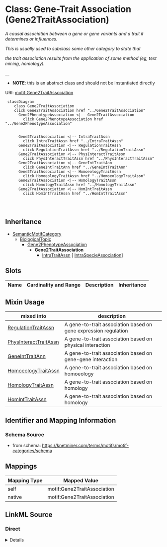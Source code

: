

# Class: Gene-Trait Association (Gene2TraitAssociation) 


_A causal association between a gene or gene variants and a trait it determines or influences._

_This is usually used to subclass some other category to state that_

_the trait association results from the application of some method (eg, text mining, homology)._

__




* __NOTE__: this is an abstract class and should not be instantiated directly


URI: [motif:Gene2TraitAssociation](https://knetminer.com/terms/motifs/motif-categories/Gene2TraitAssociation)






```mermaid
 classDiagram
    class Gene2TraitAssociation
    click Gene2TraitAssociation href "../Gene2TraitAssociation"
      Gene2PhenotypeAssociation <|-- Gene2TraitAssociation
        click Gene2PhenotypeAssociation href "../Gene2PhenotypeAssociation"
      

      Gene2TraitAssociation <|-- IntraTraitAssn
        click IntraTraitAssn href "../IntraTraitAssn"
      Gene2TraitAssociation <|-- RegulationTraitAssn
        click RegulationTraitAssn href "../RegulationTraitAssn"
      Gene2TraitAssociation <|-- PhysInteractTraitAssn
        click PhysInteractTraitAssn href "../PhysInteractTraitAssn"
      Gene2TraitAssociation <|-- GeneIntTraitAnn
        click GeneIntTraitAnn href "../GeneIntTraitAnn"
      Gene2TraitAssociation <|-- HomoeologyTraitAssn
        click HomoeologyTraitAssn href "../HomoeologyTraitAssn"
      Gene2TraitAssociation <|-- HomologyTraitAssn
        click HomologyTraitAssn href "../HomologyTraitAssn"
      Gene2TraitAssociation <|-- HomIntTraitAssn
        click HomIntTraitAssn href "../HomIntTraitAssn"
      
      
      
```





## Inheritance
* [SemanticMotifCategory](SemanticMotifCategory.md)
    * [BiologicalTopic](BiologicalTopic.md)
        * [Gene2PhenotypeAssociation](Gene2PhenotypeAssociation.md)
            * **Gene2TraitAssociation**
                * [IntraTraitAssn](IntraTraitAssn.md) [ [IntraSpecieAssociation](IntraSpecieAssociation.md)]



## Slots

| Name | Cardinality and Range | Description | Inheritance |
| ---  | --- | --- | --- |



## Mixin Usage

| mixed into | description |
| --- | --- |
| [RegulationTraitAssn](RegulationTraitAssn.md) | A gene-to-trait association based on gene expression regulation |
| [PhysInteractTraitAssn](PhysInteractTraitAssn.md) | A gene-to-trait association based on physical interaction |
| [GeneIntTraitAnn](GeneIntTraitAnn.md) | A gene-to-trait association based on gene-gene interaction |
| [HomoeologyTraitAssn](HomoeologyTraitAssn.md) | A gene-to-trait association based on homoeology |
| [HomologyTraitAssn](HomologyTraitAssn.md) | A gene-to-trait association based on homology |
| [HomIntTraitAssn](HomIntTraitAssn.md) | A gene-to-trait association based on homology |








## Identifier and Mapping Information







### Schema Source


* from schema: https://knetminer.com/terms/motifs/motif-categories/schema




## Mappings

| Mapping Type | Mapped Value |
| ---  | ---  |
| self | motif:Gene2TraitAssociation |
| native | motif:Gene2TraitAssociation |







## LinkML Source

<!-- TODO: investigate https://stackoverflow.com/questions/37606292/how-to-create-tabbed-code-blocks-in-mkdocs-or-sphinx -->

### Direct

<details>
```yaml
name: Gene2TraitAssociation
description: 'A causal association between a gene or gene variants and a trait it
  determines or influences.

  This is usually used to subclass some other category to state that

  the trait association results from the application of some method (eg, text mining,
  homology).

  '
title: Gene-Trait Association
from_schema: https://knetminer.com/terms/motifs/motif-categories/schema
is_a: Gene2PhenotypeAssociation
abstract: true
mixin: true

```
</details>

### Induced

<details>
```yaml
name: Gene2TraitAssociation
description: 'A causal association between a gene or gene variants and a trait it
  determines or influences.

  This is usually used to subclass some other category to state that

  the trait association results from the application of some method (eg, text mining,
  homology).

  '
title: Gene-Trait Association
from_schema: https://knetminer.com/terms/motifs/motif-categories/schema
is_a: Gene2PhenotypeAssociation
abstract: true
mixin: true

```
</details>